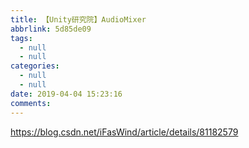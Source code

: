 ```yaml
---
title: 【Unity研究院】AudioMixer
abbrlink: 5d85de09
tags:
  - null
  - null
categories:
  - null
  - null
date: 2019-04-04 15:23:16
comments:
---
```

<!-- more -->


https://blog.csdn.net/iFasWind/article/details/81182579 